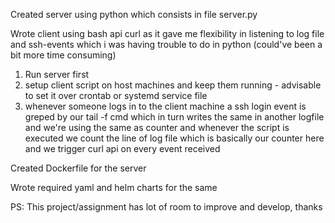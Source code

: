 Created server using python which consists in file server.py

Wrote client using bash api curl as it gave me flexibility in listening to log file and ssh-events which i was having trouble to do in python (could've been a bit more time consuming)

1) Run server first 
2) setup client script on host machines and keep them running - advisable to set it over crontab or systemd service file
3) whenever someone logs in to the client machine a ssh login event is greped by our tail -f cmd which in turn writes the same in another logfile and we're using the same as counter and whenever the script is executed we count the line of log file which is basically our counter here and we trigger curl api on every event received 


Created Dockerfile for the server
 
 
Wrote required yaml and helm charts for the same


PS: This project/assignment has lot of room to improve and develop, thanks
